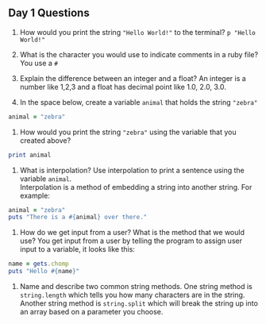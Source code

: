## Day 1 Questions

1. How would you print the string `"Hello World!"` to the terminal?
`p "Hello World!"`

1. What is the character you would use to indicate comments in a ruby file?
You use a `#`

1. Explain the difference between an integer and a float?
An integer is a number like 1,2,3 and a float has decimal point like 1.0, 2.0, 3.0.

1. In the space below, create a variable `animal` that holds the string `"zebra"`
```ruby
animal = "zebra"
```

1. How would you print the string `"zebra"` using the variable that you created above?
```ruby
print animal
```

1. What is interpolation? Use interpolation to print a sentence using the variable `animal`.  
Interpolation is a method of embedding a string into another string.  For example:
```ruby
animal = "zebra"
puts "There is a #{animal} over there."
```

1. How do we get input from a user? What is the method that we would use?
You get input from a user by telling the program to assign user input to a variable, it looks like this:
```ruby
name = gets.chomp
puts "Hello #{name}"
```


1. Name and describe two common string methods. One string method is `string.length` which tells you how many characters are in the string.  Another string method is `string.split` which will break the string up into an array based on a parameter you choose.
